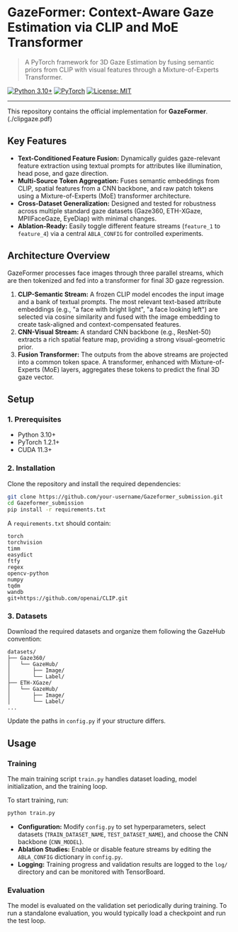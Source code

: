 # GazeFormer: Context-Aware Gaze Estimation via CLIP and MoE Transformer

> A PyTorch framework for 3D Gaze Estimation by fusing semantic priors from CLIP with visual features through a Mixture-of-Experts Transformer.

[![Python 3.10+](https://img.shields.io/badge/python-3.10+-blue.svg)](https://www.python.org/downloads/release/python-3100/)
[![PyTorch](https://img.shields.io/badge/PyTorch-%23EE4C2C.svg?style=flat&logo=PyTorch&logoColor=white)](https://pytorch.org/)
[![License: MIT](https://img.shields.io/badge/License-MIT-yellow.svg)](https://opensource.org/licenses/MIT)

---

This repository contains the official implementation for **GazeFormer**.
(./clipgaze.pdf)
## Key Features

- **Text-Conditioned Feature Fusion:** Dynamically guides gaze-relevant feature extraction using textual prompts for attributes like illumination, head pose, and gaze direction.
- **Multi-Source Token Aggregation:** Fuses semantic embeddings from CLIP, spatial features from a CNN backbone, and raw patch tokens using a Mixture-of-Experts (MoE) transformer architecture.
- **Cross-Dataset Generalization:** Designed and tested for robustness across multiple standard gaze datasets (Gaze360, ETH-XGaze, MPIIFaceGaze, EyeDiap) with minimal changes.
- **Ablation-Ready:** Easily toggle different feature streams (`feature_1` to `feature_4`) via a central `ABLA_CONFIG` for controlled experiments.

## Architecture Overview

GazeFormer processes face images through three parallel streams, which are then tokenized and fed into a transformer for final 3D gaze regression.

1.  **CLIP-Semantic Stream:** A frozen CLIP model encodes the input image and a bank of textual prompts. The most relevant text-based attribute embeddings (e.g., "a face with bright light", "a face looking left") are selected via cosine similarity and fused with the image embedding to create task-aligned and context-compensated features.
2.  **CNN-Visual Stream:** A standard CNN backbone (e.g., ResNet-50) extracts a rich spatial feature map, providing a strong visual-geometric prior.
3.  **Fusion Transformer:** The outputs from the above streams are projected into a common token space. A transformer, enhanced with Mixture-of-Experts (MoE) layers, aggregates these tokens to predict the final 3D gaze vector.

## Setup

### 1. Prerequisites

- Python 3.10+
- PyTorch 1.2.1+
- CUDA 11.3+

### 2. Installation

Clone the repository and install the required dependencies:

```bash
git clone https://github.com/your-username/Gazeformer_submission.git
cd Gazeformer_submission
pip install -r requirements.txt
```

A `requirements.txt` should contain:
```
torch
torchvision
timm
easydict
ftfy
regex
opencv-python
numpy
tqdm
wandb
git+https://github.com/openai/CLIP.git
```

### 3. Datasets

Download the required datasets and organize them following the GazeHub convention:

```
datasets/
├── Gaze360/
│   └── GazeHub/
│       ├── Image/
│       └── Label/
├── ETH-XGaze/
│   └── GazeHub/
│       ├── Image/
│       └── Label/
...
```

Update the paths in `config.py` if your structure differs.

## Usage

### Training

The main training script `train.py` handles dataset loading, model initialization, and the training loop.

To start training, run:

```bash
python train.py
```

- **Configuration:** Modify `config.py` to set hyperparameters, select datasets (`TRAIN_DATASET_NAME`, `TEST_DATASET_NAME`), and choose the CNN backbone (`CNN_MODEL`).
- **Ablation Studies:** Enable or disable feature streams by editing the `ABLA_CONFIG` dictionary in `config.py`.
- **Logging:** Training progress and validation results are logged to the `log/` directory and can be monitored with TensorBoard.

### Evaluation

The model is evaluated on the validation set periodically during training. To run a standalone evaluation, you would typically load a checkpoint and run the test loop.


